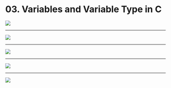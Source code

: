 # 03. Variables and Variable Type in C

![](https://i.imgur.com/gynOhb7.png)

---------

![](https://i.imgur.com/u5ITGJF.png)

-----

![](https://i.imgur.com/xqWab3p.png)

------

![](https://i.imgur.com/Dd6hdEe.png)

-----------

![](https://i.imgur.com/5G4xkNC.png)

